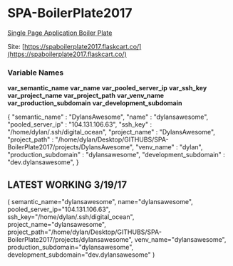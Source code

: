 # SPA-BoilerPlate2017
[Single Page Application Boiler Plate](https://spaboilerplate2017.flaskcart.co/)

Site: [https://spaboilerplate2017.flaskcart.co/](https://spaboilerplate2017.flaskcart.co/)



### Variable Names
__var_semantic_name__
__var_name__
__var_pooled_server_ip__
__var_ssh_key__
__var_project_name__
__var_project_path__
__var_venv_name__
__var_production_subdomain__
__var_development_subdomain__


{
"semantic_name" : "DylansAwesome",
"name" : "dylansawesome",
"pooled_server_ip" : "104.131.106.63",
"ssh_key" : "/home/dylan/.ssh/digital_ocean",
"project_name" : "DylansAwesome",
"project_path" : "/home/dylan/Desktop/GITHUBS/SPA-BoilerPlate2017/projects/DylansAwesome",
"venv_name" : "dylan",
"production_subdomain" : "dylansawesome",
"development_subdomain" : "dev.dylansawesome",
}


## LATEST WORKING 3/19/17
(
semantic_name="dylansawesome",
name="dylansawesome",
pooled_server_ip="104.131.106.63",
ssh_key="/home/dylan/.ssh/digital_ocean",
project_name="dylansawesome",
project_path="/home/dylan/Desktop/GITHUBS/SPA-BoilerPlate2017/projects/dylansawesome",
venv_name="dylansawesome",
production_subdomain="dylansawesome",
development_subdomain="dev.dylansawesome" 
)